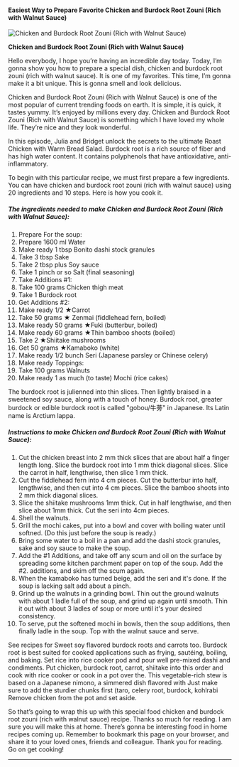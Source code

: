             

#### Easiest Way to Prepare Favorite Chicken and Burdock Root Zouni (Rich with Walnut Sauce)

![Chicken and Burdock Root Zouni  (Rich with Walnut Sauce)](https://img-global.cpcdn.com/recipes/6431035091845120/751x532cq70/chicken-and-burdock-root-zouni-rich-with-walnut-sauce-recipe-main-photo.jpg)

**Chicken and Burdock Root Zouni (Rich with Walnut Sauce)**

Hello everybody, I hope you’re having an incredible day today. Today, I’m gonna show you how to prepare a special dish, chicken and burdock root zouni (rich with walnut sauce). It is one of my favorites. This time, I’m gonna make it a bit unique. This is gonna smell and look delicious.

Chicken and Burdock Root Zouni (Rich with Walnut Sauce) is one of the most popular of current trending foods on earth. It is simple, it is quick, it tastes yummy. It’s enjoyed by millions every day. Chicken and Burdock Root Zouni (Rich with Walnut Sauce) is something which I have loved my whole life. They’re nice and they look wonderful.

In this episode, Julia and Bridget unlock the secrets to the ultimate Roast Chicken with Warm Bread Salad. Burdock root is a rich source of fiber and has high water content. It contains polyphenols that have antioxidative, anti-inflammatory.

To begin with this particular recipe, we must first prepare a few ingredients. You can have chicken and burdock root zouni (rich with walnut sauce) using 20 ingredients and 10 steps. Here is how you cook it.

##### The ingredients needed to make Chicken and Burdock Root Zouni (Rich with Walnut Sauce):

1.  Prepare For the soup:
2.  Prepare 1600 ml Water
3.  Make ready 1 tbsp Bonito dashi stock granules
4.  Take 3 tbsp Sake
5.  Take 2 tbsp plus Soy sauce
6.  Take 1 pinch or so Salt (final seasoning)
7.  Take Additions #1:
8.  Take 100 grams Chicken thigh meat
9.  Take 1 Burdock root
10.  Get Additions #2:
11.  Make ready 1/2 ★Carrot
12.  Take 50 grams ★ Zenmai (fiddlehead fern, boiled)
13.  Make ready 50 grams ★Fuki (butterbur, boiled)
14.  Make ready 60 grams ★Thin bamboo shoots (boiled)
15.  Take 2 ★Shiitake mushrooms
16.  Get 50 grams ★Kamaboko (white)
17.  Make ready 1/2 bunch Seri (Japanese parsley or Chinese celery)
18.  Make ready Toppings:
19.  Take 100 grams Walnuts
20.  Make ready 1 as much (to taste) Mochi (rice cakes)

The burdock root is julienned into thin slices. Then lightly braised in a sweetened soy sauce, along with a touch of honey. Burdock root, greater burdock or edible burdock root is called "gobou/牛蒡" in Japanese. Its Latin name is Arctium lappa.

##### Instructions to make Chicken and Burdock Root Zouni (Rich with Walnut Sauce):

1.  Cut the chicken breast into 2 mm thick slices that are about half a finger length long. Slice the burdock root into 1 mm thick diagonal slices. Slice the carrot in half, lengthwise, then slice 1 mm thick.
2.  Cut the fiddlehead fern into 4 cm pieces. Cut the butterbur into half, lengthwise, and then cut into 4 cm pieces. Slice the bamboo shoots into 2 mm thick diagonal slices.
3.  Slice the shiitake mushrooms 1mm thick. Cut in half lengthwise, and then slice about 1mm thick. Cut the seri into 4cm pieces.
4.  Shell the walnuts.
5.  Grill the mochi cakes, put into a bowl and cover with boiling water until softned. (Do this just before the soup is ready.)
6.  Bring some water to a boil in a pan and add the dashi stock granules, sake and soy sauce to make the soup.
7.  Add the #1 Additions, and take off any scum and oil on the surface by spreading some kitchen parchment paper on top of the soup. Add the #2. additions, and skim off the scum again.
8.  When the kamaboko has turned beige, add the seri and it's done. If the soup is lacking salt add about a pinch.
9.  Grind up the walnuts in a grinding bowl. Thin out the ground walnuts with about 1 ladle full of the soup, and grind up again until smooth. Thin it out with about 3 ladles of soup or more until it's your desired consistency.
10.  To serve, put the softened mochi in bowls, then the soup additions, then finally ladle in the soup. Top with the walnut sauce and serve.

See recipes for Sweet soy flavored burdock roots and carrots too. Burdock root is best suited for cooked applications such as frying, sautéing, boiling, and baking. Set rice into rice cooker pod and pour well pre-mixed dashi and condiments. Put chicken, burdock root, carrot, shiitake into this order and cook with rice cooker or cook in a pot over the. This vegetable-rich stew is based on a Japanese nimono, a simmered dish flavored with Just make sure to add the sturdier chunks first (taro, celery root, burdock, kohlrabi Remove chicken from the pot and set aside.

So that’s going to wrap this up with this special food chicken and burdock root zouni (rich with walnut sauce) recipe. Thanks so much for reading. I am sure you will make this at home. There’s gonna be interesting food in home recipes coming up. Remember to bookmark this page on your browser, and share it to your loved ones, friends and colleague. Thank you for reading. Go on get cooking!

* * *